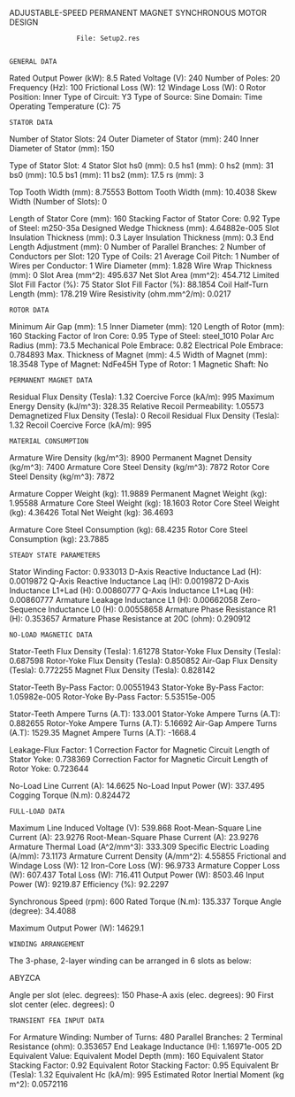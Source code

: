 ADJUSTABLE-SPEED PERMANENT MAGNET SYNCHRONOUS MOTOR DESIGN

                     File: Setup2.res


    GENERAL DATA

Rated Output Power (kW):	8.5
Rated Voltage (V):	240
Number of Poles:	20
Frequency (Hz):	100
Frictional Loss (W):	12
Windage Loss (W):	0
Rotor Position:	Inner
Type of Circuit:	Y3
Type of Source:	Sine
Domain:	Time
Operating Temperature (C):	75


    STATOR DATA

Number of Stator Slots:	24
Outer Diameter of Stator (mm):  	240
Inner Diameter of Stator (mm):  	150

Type of Stator Slot:	4
Stator Slot
           hs0 (mm):  	0.5
           hs1 (mm):  	0
           hs2 (mm):  	31
           bs0 (mm):  	10.5
           bs1 (mm):  	11
           bs2 (mm):  	17.5
           rs (mm):  	3

Top Tooth Width (mm):  	8.75553
Bottom Tooth Width (mm):  	10.4038
Skew Width (Number of Slots):	0

Length of Stator Core (mm):  	160
Stacking Factor of Stator Core:	0.92
Type of Steel:	m250-35a
Designed Wedge Thickness (mm):  	4.64882e-005
Slot Insulation Thickness (mm):  	0.3
Layer Insulation Thickness (mm):  	0.3
End Length Adjustment (mm):  	0
Number of Parallel Branches:	2
Number of Conductors per Slot:	120
Type of Coils:	21
Average Coil Pitch:	1
Number of Wires per Conductor:	1
Wire Diameter (mm):  	1.828
Wire Wrap Thickness (mm):  	0
Slot Area (mm^2):	495.637
Net Slot Area (mm^2):	454.712
Limited Slot Fill Factor (%):	75
Stator Slot Fill Factor (%):	88.1854
Coil Half-Turn Length (mm):  	178.219
Wire Resistivity (ohm.mm^2/m):	0.0217


    ROTOR DATA

Minimum Air Gap (mm):  	1.5
Inner Diameter (mm):  	120
Length of Rotor (mm):  	160
Stacking Factor of Iron Core:	0.95
Type of Steel:	steel_1010
Polar Arc Radius (mm):  	73.5
Mechanical Pole Embrace:	0.82
Electrical Pole Embrace:	0.784893
Max. Thickness of Magnet (mm):  	4.5
Width of Magnet (mm):  	18.3548
Type of Magnet:	NdFe45H
Type of Rotor:	1
Magnetic Shaft:	No


    PERMANENT MAGNET DATA

Residual Flux Density (Tesla):	1.32
Coercive Force (kA/m):	995
Maximum Energy Density (kJ/m^3):	328.35
Relative Recoil Permeability:	1.05573
Demagnetized Flux Density (Tesla):	0
Recoil Residual Flux Density (Tesla):	1.32
Recoil Coercive Force (kA/m):	995

    MATERIAL CONSUMPTION

Armature Wire Density (kg/m^3):  	8900
Permanent Magnet Density (kg/m^3):  	7400
Armature Core Steel Density (kg/m^3):  	7872
Rotor Core Steel Density (kg/m^3):  	7872

Armature Copper Weight (kg):  	11.9889
Permanent Magnet Weight (kg):  	1.95588
Armature Core Steel Weight (kg):  	18.1603
Rotor Core Steel Weight (kg):  	4.36426
Total Net Weight (kg):  	36.4693

Armature Core Steel Consumption (kg):  	68.4235
Rotor Core Steel Consumption (kg):  	23.7885


    STEADY STATE PARAMETERS

Stator Winding Factor:	0.933013
D-Axis Reactive Inductance Lad (H):	0.0019872
Q-Axis Reactive Inductance Laq (H):	0.0019872
D-Axis Inductance L1+Lad (H):	0.00860777
Q-Axis Inductance L1+Laq (H):	0.00860777
Armature Leakage Inductance L1 (H):	0.00662058
Zero-Sequence Inductance L0 (H):	0.00558658
Armature Phase Resistance R1 (H):	0.353657
Armature Phase Resistance at 20C (ohm):	0.290912


    NO-LOAD MAGNETIC DATA

Stator-Teeth Flux Density (Tesla):	1.61278
Stator-Yoke Flux Density (Tesla):	0.687598
Rotor-Yoke Flux Density (Tesla):	0.850852
Air-Gap Flux Density (Tesla):	0.772255
Magnet Flux Density (Tesla):	0.828142

Stator-Teeth By-Pass Factor:	0.00551943
Stator-Yoke By-Pass Factor:	1.05982e-005
Rotor-Yoke By-Pass Factor:	5.53515e-005

Stator-Teeth Ampere Turns (A.T):	133.001
Stator-Yoke Ampere Turns (A.T):	0.882655
Rotor-Yoke Ampere Turns (A.T):	5.16692
Air-Gap Ampere Turns (A.T):	1529.35
Magnet Ampere Turns (A.T):	-1668.4

Leakage-Flux Factor:	1
Correction Factor for Magnetic
 Circuit Length of Stator Yoke:	0.738369
Correction Factor for Magnetic
 Circuit Length of Rotor Yoke:	0.723644

No-Load Line Current (A):	14.6625
No-Load Input Power (W):	337.495
Cogging Torque (N.m):	0.824472


    FULL-LOAD DATA

Maximum Line Induced Voltage (V):	539.868
Root-Mean-Square Line Current (A):	23.9276
Root-Mean-Square Phase Current (A):	23.9276
Armature Thermal Load (A^2/mm^3):	333.309
Specific Electric Loading (A/mm):	73.1173
Armature Current Density (A/mm^2):	4.55855
Frictional and Windage Loss (W):	12
Iron-Core Loss (W):	96.9733
Armature Copper Loss (W):	607.437
Total Loss (W):	716.411
Output Power (W):	8503.46
Input Power (W):	9219.87
Efficiency (%):	92.2297

Synchronous Speed (rpm):	600
Rated Torque (N.m):	135.337
Torque Angle (degree):	34.4088

Maximum Output Power (W):	14629.1


    WINDING ARRANGEMENT

The 3-phase, 2-layer winding can be arranged in 6 slots as below:

ABYZCA


Angle per slot (elec. degrees):	150
Phase-A axis (elec. degrees):	90
First slot center (elec. degrees):	0



    TRANSIENT FEA INPUT DATA

For Armature Winding:
 Number of Turns:	480
 Parallel Branches:	2
 Terminal Resistance (ohm):	0.353657
 End Leakage Inductance (H):	1.16971e-005
2D Equivalent Value:
 Equivalent Model Depth (mm):	160
 Equivalent Stator Stacking Factor:	0.92
 Equivalent Rotor Stacking Factor:	0.95
 Equivalent Br (Tesla):	1.32
 Equivalent Hc (kA/m):	995
Estimated Rotor Inertial Moment (kg m^2):	0.0572116
